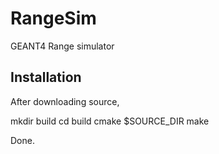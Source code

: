 # RangeSim
GEANT4 Range simulator

## Installation
After downloading source,

  mkdir build
  cd build
  cmake $SOURCE_DIR
  make
  
Done.
